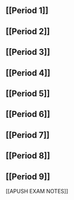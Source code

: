 
## [[Period 1]]

## [[Period 2]]

## [[Period 3]]

## [[Period 4]]

## [[Period 5]]
## [[Period 6]]
## [[Period 7]]
## [[Period 8]]

## [[Period 9]]

[[APUSH EXAM NOTES]]

